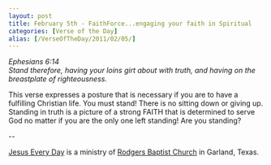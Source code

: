 ```yaml
---
layout: post
title: February 5th - FaithForce...engaging your faith in Spiritual
categories: [Verse of the Day]
alias: [/VerseOfTheDay/2011/02/05/]
---
```


_Ephesians 6:14  
Stand therefore, having your loins girt about with truth, and having
on the breastplate of righteousness._

This verse expresses a posture that is necessary if you are to have
a fulfilling Christian life. You must stand! There is no sitting down
or giving up. Standing in truth is a picture of a strong FAITH that
is determined to serve God no matter if you are the only one left
standing! Are you standing?

 --

<a href=http://jesuseveryday.net>Jesus Every Day</a> is a ministry of <a href=http://rodgersbaptist.net>Rodgers Baptist Church</a> in Garland, Texas.
